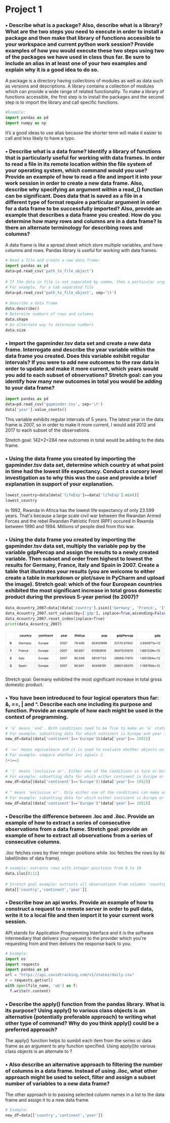 # Project 1

### •	Describe what is a package? Also, describe what is a library? What are the two steps you need to execute in order to install a package and then make that library of functions accessible to your workspace and current python work session? Provide examples of how you would execute these two steps using two of the packages we have used in class thus far. Be sure to include an alias in at least one of your two examples and explain why it is a good idea to do so.
A package is a directory having collections of modules as well as data such as versions and descriptions.   A library contains a collection of modules which can provide a wide range of related functionality. To make a library of functions accessible, the first step is to install the packages and the second step is to import the library and call specific functions. 
```python
#Example: 
import pandas as pd    
import numpy as np 
```
It’s a good ideas to use alias because the shorter term will make it easier to call and less likely to have a typo. 

### •	Describe what is a data frame? Identify a library of functions that is particularly useful for working with data frames. In order to read a file in its remote location within the file system of your operating system, which command would you use? Provide an example of how to read a file and import it into your work session in order to create a new data frame. Also, describe why specifying an argument within a read_() function can be significant. Does data that is saved as a file in a different type of format require a particular argument in order for a data frame to be successfully imported? Also, provide an example that describes a data frame you created. How do you determine how many rows and columns are in a data frame? Is there an alternate terminology for describing rows and columns? 

A data frame is like a spread sheet which store multiple variables, and have columns and rows. Pandas library is useful for working with data frames. 
```python
# Read a file and create a new data frame: 
import pandas as pd
data=pd.read_csv('path_to_file_object')

# If the data in file is not separated by comma, then a particular argument, sep='' is needed for the data frame to be successful imported.
# For example, for a tab separated file
data=pd.read_csv('path_to_file_object', sep='\t')

# Describe a data frame
data.describe()
# Determine numbers of rows and columns
data.shape
# An alternate way to determine numbers
data.size
```
### •	Import the gapminder.tsv data set and create a new data frame. Interrogate and describe the year variable within the data frame you created. Does this variable exhibit regular intervals? If you were to add new outcomes to the raw data in order to update and make it more current, which years would you add to each subset of observations? Stretch goal: can you identify how many new outcomes in total you would be adding to your data frame?
```python
import pandas as pd
data=pd.read_csv('gapminder.tsv', sep='\t')
data['year'].value_counts()
```
This variable exhibits regular intervals of 5 years. The latest year in the data frame is 2007, so in order to make it more current, I would add 2012 and 2017 to each subset of the observations. 

Stretch goal: 142*2=284 new outcomes in total would be adding to the data frame. 

### •	Using the data frame you created by importing the gapminder.tsv data set, determine which country at what point in time had the lowest life expectancy. Conduct a cursory level investigation as to why this was the case and provide a brief explanation in support of your explanation. 
```python
lowest_country=data[data['lifeExp']==data['lifeExp'].min()]
lowest_country
```
In 1992, Rwanda in Africa	has the lowest life expectancy of only 23.599 years. That's because a large scale civil war between the Rwandan Armed Forces and the rebel Rwandan Patriotic Front (RPF) occured in Rwanda between 1990 and 1994. Millions of people died from this war. 

### •	Using the data frame you created by importing the gapminder.tsv data set, multiply the variable pop by the variable gdpPercap and assign the results to a newly created variable. Then subset and order from highest to lowest the results for Germany, France, Italy and Spain in 2007. Create a table that illustrates your results (you are welcome to either create a table in markdown or plot/save in PyCharm and upload the image). Stretch goal: which of the four European countries exhibited the most significant increase in total gross domestic product during the previous 5-year period (to 2007)?
```python
data_4country_2007=data[(data['country'].isin(['Germany', 'France', 'Italy', 'Spain' ]))& (data['year']==2007)]
data_4country_2007.sort_values(by=['gdp'], inplace=True,ascending=False)
data_4country_2007.reset_index(inplace=True)
print(data_4country_2007)
```
![](table1.png)

Stretch goal: Germany exhibited the most significant increase in total gross domestic product. 

### •	You have been introduced to four logical operators thus far: &, ==, | and ^. Describe each one including its purpose and function. Provide an example of how each might be used in the context of programming.
```python
# '&' means 'and'. Both conditions need to be True to make an '&' statement True.
# For example: subsetting data for which continent is Europe and year is 1952.
new_df=data[(data['continent']=='Europe')&(data['year']== 1952)]

# '==' means equivalence and it is used to evaluate whether objects on the two sides are equal to each other
# For example: compare whether 1+1 equals 2
1+1==2

# '|' means 'inclusive or'. Either one of the conditions is ture or both statements are true can make an '|' statement True.
# For example: subsetting data for which either continent is Europe or year is 1952 or both are true. 
new_df=data[(data['continent']=='Europe')|(data['year']== 1952)]

# ^ means 'exclusive or'. Only either one of the conditions can make an '^' statement True.
# For example: subsetting data for which either continent is Europe or year is 1952.
new_df=data[(data['continent']=='Europe')^(data['year']== 1952)]

```

### •	Describe the difference between .loc and .iloc. Provide an example of how to extract a series of consecutive observations from a data frame. Stretch goal: provide an example of how to extract all observations from a series of consecutive columns.
.iloc fetches rows by thier integer positions while .loc  fetches the rows by its label(index of data frame).
```python
# example: extracts rows with integer positions from 0 to 10
data.iloc[0:11]

# Stretch goal example: extraxts all observations from columns 'country','continent' and 'year'.
data[['country','continent','year']]
```
### •	Describe how an api works. Provide an example of how to construct a request to a remote server in order to pull data, write it to a local file and then import it to your current work session.
API stands for Application Programming Interface and it is the software intermediary that delivers your request to the provider which you're requesting from and then delivers the response back to you.
```python
# Example:
import os
import requests
import pandas as pd
url = "https://api.covidtracking.com/v1/states/daily.csv"
r = requests.get(url)
with open(file_name, 'wb') as f:
  f.write(r.content)
```

### •	Describe the apply() function from the pandas library. What is its purpose? Using apply() to various class objects is an alternative (potentially preferable approach) to writing what other type of command? Why do you think apply() could be a preferred approach?
The apply() function helps to sumbit each item from the series or data frame as an argument to any function specified. Using apply()to various class objects is an alternate to ?

### •	Also describe an alternative approach to filtering the number of columns in a data frame. Instead of using .iloc, what other approach might be used to select, filter and assign a subset number of variables to a new data frame?
The other approach is to passing selected column names in a list to the data frame and assign it to a new data frame.

```python
# Example:
new_df=data[['country','continent','year']]
```

